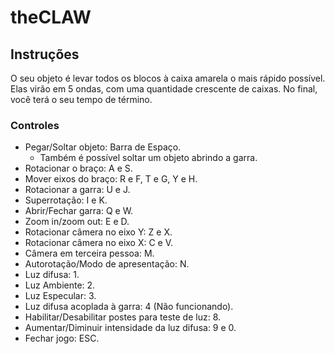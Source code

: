 # theCLAW

## Instruções

O seu objeto é levar todos os blocos à caixa amarela o mais rápido possível. Elas virão em 5 ondas, com uma quantidade crescente de caixas. No final, você terá o seu tempo de término.

### Controles

- Pegar/Soltar objeto: Barra de Espaço.
  - Também é possível soltar um objeto abrindo a garra. 
- Rotacionar o braço: A e S.
- Mover eixos do braço: R e F, T e G, Y e H.
- Rotacionar a garra: U e J.
- Superrotação: I e K.
- Abrir/Fechar garra: Q e W.
- Zoom in/zoom out: E e D.
- Rotacionar câmera no eixo Y: Z e X.
- Rotacionar câmera no eixo X: C e V.
- Câmera em terceira pessoa: M.
- Autorotação/Modo de apresentação: N.
- Luz difusa: 1.
- Luz Ambiente: 2.
- Luz Especular: 3.
- Luz difusa acoplada à garra: 4 (Não funcionando).
- Habilitar/Desabilitar postes para teste de luz: 8.
- Aumentar/Diminuir intensidade da luz difusa: 9 e 0.
- Fechar jogo: ESC.
